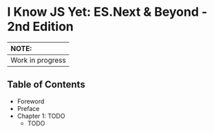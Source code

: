 # I Know JS Yet: ES.Next & Beyond - 2nd Edition

| NOTE: |
| :--- |
| Work in progress |

## Table of Contents

* Foreword
* Preface
* Chapter 1: TODO
    * TODO
